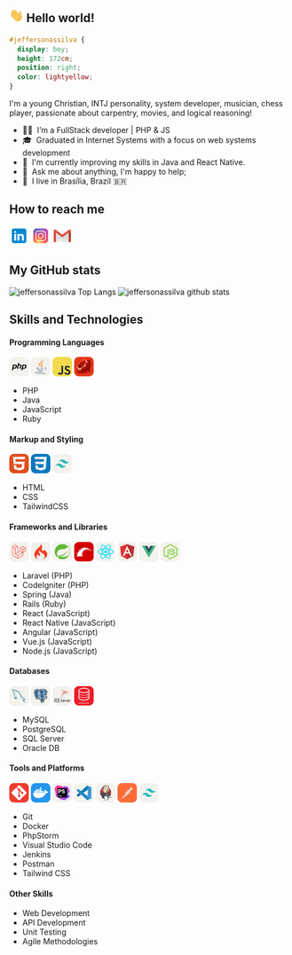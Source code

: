 ## <img height="25" src="assets/hi.gif"/> Hello world!

```css
#jeffersonassilva {
  display: boy;
  height: 172cm;
  position: right;
  color: lightyellow;
}
```

I'm a young Christian, INTJ personality, system developer, musician, chess player, passionate about carpentry, movies, and logical reasoning!

- 👨‍💻 &nbsp;I’m a FullStack developer | PHP & JS
- 🎓 &nbsp;Graduated in Internet Systems with a focus on web systems development
- 🌱 &nbsp;I'm currently improving my skills in Java and React Native.
- 💬 &nbsp;Ask me about anything, I'm happy to help;
- 📌 &nbsp;I live in Brasília, Brazil 🇧🇷

## How to reach me

[<img src="assets/linkedin.png" width="35px"/>](https://www.linkedin.com/in/jeffersonassilva/)
[<img src="assets/instagram.png" width="35px"/>](https://www.instagram.com/jeffersonassilva/)
<a href="mailto:jeffersonassilva@gmail.com"> <img src="assets/gmail.png" width="35px"/> </a>

## My GitHub stats

![jeffersonassilva Top Langs](https://github-readme-stats.vercel.app/api/top-langs/?username=jeffersonassilva&langs_count=10&layout=compact&count_private=true)
![jeffersonassilva github stats](https://github-readme-stats.vercel.app/api?username=jeffersonassilva&count_private=true&show_icons=true&hide=contribs,issues)

## Skills and Technologies

#### Programming Languages

[<img src="assets/php.webp" width="35px" />](https://www.php.net/ "PHP")
[<img src="assets/java.webp" width="35px"/>](https://www.java.com/ "Java")
[<img src="assets/javascript.webp" width="35px"/>](http://www.ecmascript.org/ "JavaScript")
[<img src="assets/ruby.webp" width="35px"/>](https://www.ruby-lang.org/ "Ruby")

- PHP
- Java
- JavaScript
- Ruby

#### Markup and Styling

[<img src="assets/html.webp" width="35px" />](https://html.spec.whatwg.org/ "HTML")
[<img src="assets/css.webp" width="35px"/>](https://www.w3.org/Style/CSS/ "CSS")
[<img src="assets/tailwindcss.webp" width="35px"/>](https://tailwindcss.com/ "TailwindCSS")

- HTML
- CSS
- TailwindCSS

#### Frameworks and Libraries

[<img src="assets/laravel.webp" width="35px"/>](https://laravel.com/ "Laravel")
[<img src="assets/codeigniter.webp" width="35px"/>](https://codeigniter.com/ "CodeIgniter")
[<img src="assets/spring.webp" width="35px"/>](https://spring.io/ "Spring")
[<img src="assets/rails.webp" width="35px"/>](https://rubyonrails.org/ "Ruby on Rails")
[<img src="assets/react.webp" width="35px"/>](https://react.dev/ "React")
[<img src="assets/angular.webp" width="35px"/>](https://angular.dev/ "Angular")
[<img src="assets/vuejs.webp" width="35px"/>](https://vuejs.org/ "Vue.js")
[<img src="assets/nodejs.webp" width="35px"/>](https://nodejs.org/ "Node.js")

- Laravel (PHP)
- CodeIgniter (PHP)
- Spring (Java)
- Rails (Ruby)
- React (JavaScript)
- React Native (JavaScript)
- Angular (JavaScript)
- Vue.js (JavaScript)
- Node.js (JavaScript)

#### Databases

[<img src="assets/mysql.webp" width="35px"/>](https://www.mysql.com/ "MySQL")
[<img src="assets/postgresql.webp" width="35px"/>](https://www.postgresql.org/ "PostgreSQL")
[<img src="assets/sqlserver.webp" width="35px"/>](https://www.microsoft.com/en-us/sql-server/sql-server-downloads "Microsoft SQL Server")
[<img src="assets/oracledb.webp" width="35px"/>](https://www.oracle.com/database/technologies/ "Oracle DB")

- MySQL
- PostgreSQL
- SQL Server
- Oracle DB

#### Tools and Platforms

[<img src="assets/git.webp" width="35px"/>](https://git-scm.com/ "Git")
[<img src="assets/docker.webp" width="35px"/>](https://www.docker.com/ "Docker")
[<img src="assets/phpstorm.webp" width="35px"/>](https://www.jetbrains.com/pt-br/phpstorm/ "PhpStorm")
[<img src="assets/vscode.webp" width="35px"/>](https://code.visualstudio.com/ "Visual Studio Code")
[<img src="assets/jenkins.webp" width="35px"/>](https://www.jenkins.io/ "Jenkins")
[<img src="assets/postman.webp" width="35px"/>](https://www.postman.com/ "Postman")
[<img src="assets/tailwindcss.webp" width="35px"/>](https://tailwindcss.com/ "Tailwind CSS")

- Git
- Docker
- PhpStorm
- Visual Studio Code
- Jenkins
- Postman
- Tailwind CSS

#### Other Skills

- Web Development
- API Development
- Unit Testing
- Agile Methodologies
